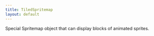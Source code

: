 ```yaml
---
title: TiledSpritemap
layout: default
---
```


Special Spritemap object that can display blocks of animated sprites.
